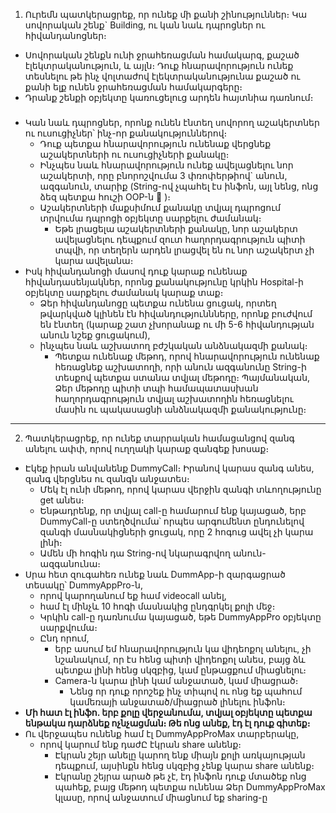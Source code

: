 1. Ուրեմն պատկերացրեք, որ ունեք մի քանի շինություններ։ Կա սովորական շենք` Building, ու կան նաև դպրոցներ ու հիվանդանոցներ։ 
- Սովորական շենքն ունի ջրահեռացման համակարգ, քաշած էլեկտրականություն, և այլն։ Դուք հնարավորություն ունեք տեսնելու թե ինչ վոլտաժով էլեկտրականությունա քաշած ու քանի ելք ունեն ջրահեռացման համակարգերը։ 
- Դրանք շենքի օբյեկտը կառուցելուց արդեն հայտնիա դառնում։ 

###

- Կան նաև դպրոցներ, որոնք ունեն էնտեղ սովորող աշակերտներ ու ուսուցիչներ՝ ինչ-որ քանակություններով։ 
  - Դուք պետքա հնարավորություն ունենաք վերցնեք աշակերտների ու ուսուցիչների քանակը։ 
  - Ինչպես նաև հնարավորություն ունեք ավելացնելու նոր աշակերտի, որը բնորոշվումա 3 փռոփերթիով` անուն, ազգանուն, տարիք (String-ով չպահել էս ինֆոն, այլ նենց, ոնց ձեզ պետքա հուշի OOP-ն 🙂 )։ 
  - Աշակերտների մաքսիմում քանակը տվյալ դպրոցում տրվումա դպրոցի օբյեկտը սարքելու ժամանակ։ 
    - Եթե լրացելա աշակերտների քանակը, նոր աշակերտ ավելացնելու դեպքում զուտ հաղորդագրություն պիտի տպվի, որ տեղերն արդեն լրացվել են ու նոր աշակերտ չի կարա ավելանա։ 
- Իսկ հիվանդանոցի մասով դուք կարաք ունենաք հիվանդասենյակներ, որոնց քանակությունը կրկին Hospital-ի օբյեկտը սարքելու ժամանակ կարաք տաք։ 
  - Ձեր հիվանդանոցը պետքա ունենա ցուցակ, որտեղ թվարկված կլինեն էն հիվանդություննները, որոնք բուժվում են էնտեղ (կարաք շատ չխորանաք ու մի 5-6 հիվանդության անուն նշեք ցուցակում), 
  - ինչպես նաև աշխատող բժշկական անձնակազմի քանակ։ 
    - Պետքա ունենաք մեթոդ, որով հնարավորություն ունենաք հեռացնեք աշխատողի, որի անուն ազգանունը String-ի տեսքով պետքա ստանա տվյալ մեթոդը։ 
    Պայմանական, Ձեր մեթոդը պիտի տպի համապատասխան հաղորդագրություն տվյալ աշխատողին հեռացնելու մասին ու պակասացնի անձնակազմի քանակությունը։
  

--------------------------------------------------------------------------- 
2. Պատկերացրեք, որ ունեք տարրական համացանցով զանգ անելու ափփ, որով ուղղակի կարաք զանգեք խոսաք։ 
- Էկեք իրան անվանենք DummyCall։ Իրանով կարաս զանգ անես, զանգ վերցնես ու զանգն անջատես։ 
  - Մեկ էլ ունի մեթոդ, որով կարաս վերջին զանգի տևողությունը get անես։ 
  - Ենթադրենք, որ տվյալ call-ը համարում ենք կայացած, երբ DummyCall-ը ստեղծվումա՝ որպես արգումենտ ընդունելով զանգի մասնակիցների ցուցակ, որը 2 հոգուց ավել չի կարա լինի։ 
  - Ամեն մի հոգին դա String-ով նկարագրվող անուն-ազգանունա։ 
- Սրա հետ զուգահեռ ունեք նաև DummApp-ի զարգացրած տեսակը՝ DummyAppPro-ն, 
  - որով կարողանում եք համ videocall անել, 
  - համ էլ մինչև 10 հոգի մասնակից ընդգրկել քոլի մեջ։ 
  - Կրկին call-ը դառնումա կայացած, եթե DummyAppPro օբյեկտը սարքվումա։ 
  - Ընդ որում, 
    - երբ ասում եմ հնարավորություն կա վիդեոքոլ անելու, չի նշանակում, որ էս հենց պիտի վիդեոքոլ անես, 
    բայց ձև պետքա լինի հենց սկզբից, կամ ընթացքում միացնելու։ 
    - Camera-ն կարա լինի կամ անջատած, կամ միացրած։ 
      - Նենց որ դուք որոշեք ինչ տիպով ու ոնց եք պահում կամեռայի անջատած/միացրած լինելու ինֆոն։
- **Մի հատ էլ ինֆո. երբ քոլը վերջանումա, տվյալ օբյեկտը պետքա ենթակա դարձնեք ոչնչացման։ 
Թե ոնց անեք, էդ էլ դուք գիտեք։**
- Ու վերջապես ունենք համ էլ DummyAppProMax տարբերակը, 
  - որով կարում ենք դաժԸ էկրան share անենք։ 
    - Էկրան շեյր անելը կարող ենք միայն քոլի առկայության դեպքում, այսինքն հենց սկզբից չենք կարա share անենք։ 
    - Էկրանը շեյրա արած թե չէ, էդ ինֆոն դուք մտածեք ոնց պահեք, բայց մեթոդ պետքա ունենա Ձեր DummyAppProMax կլասը, որով անջատում միացնում եք sharing-ը